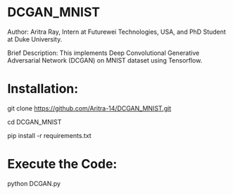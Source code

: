 # DCGAN_MNIST
Author: Aritra Ray, Intern at Futurewei Technologies, USA, and PhD Student at Duke University. 

Brief Description: This implements Deep Convolutional Generative Adversarial Network (DCGAN) on MNIST dataset using Tensorflow. 

# Installation: 
git clone https://github.com/Aritra-14/DCGAN_MNIST.git 

cd DCGAN_MNIST

pip install -r requirements.txt

# Execute the Code: 
python DCGAN.py
